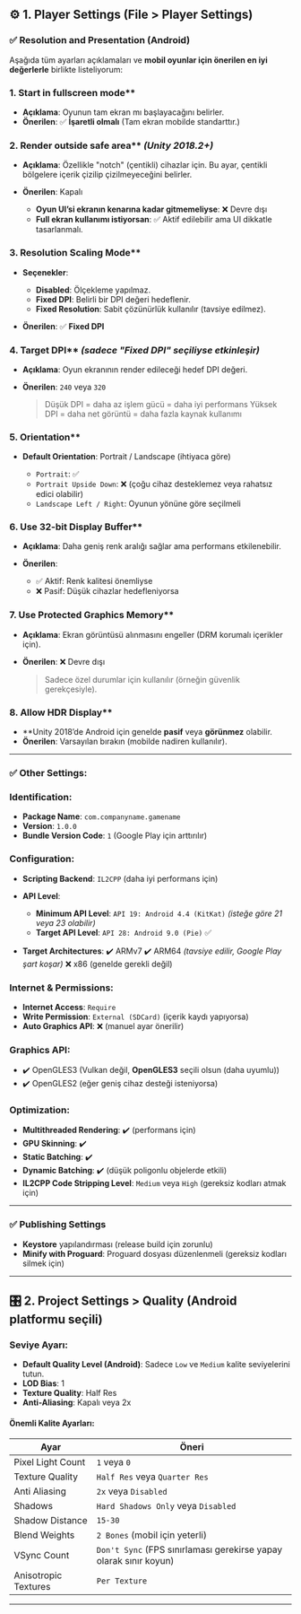 
## ⚙️ 1. **Player Settings (File > Player Settings)**

### ✅ **Resolution and Presentation (Android)**

Aşağıda tüm ayarları açıklamaları ve **mobil oyunlar için önerilen en iyi değerlerle** birlikte listeliyorum:

### 1. Start in fullscreen mode**

* **Açıklama**: Oyunun tam ekran mı başlayacağını belirler.
* **Önerilen**: ✅ **İşaretli olmalı** (Tam ekran mobilde standarttır.)


### 2. Render outside safe area** *(Unity 2018.2+)*

* **Açıklama**: Özellikle "notch" (çentikli) cihazlar için. Bu ayar, çentikli bölgelere içerik çizilip çizilmeyeceğini belirler.
* **Önerilen**: Kapalı

  * **Oyun UI’si ekranın kenarına kadar gitmemeliyse**: ❌ Devre dışı
  * **Full ekran kullanımı istiyorsan**: ✅ Aktif edilebilir ama UI dikkatle tasarlanmalı.


### 3. Resolution Scaling Mode**

* **Seçenekler**:

  * **Disabled**: Ölçekleme yapılmaz.
  * **Fixed DPI**: Belirli bir DPI değeri hedeflenir.
  * **Fixed Resolution**: Sabit çözünürlük kullanılır (tavsiye edilmez).
* **Önerilen**: ✅ **Fixed DPI**


### 4. Target DPI** *(sadece "Fixed DPI" seçiliyse etkinleşir)*

* **Açıklama**: Oyun ekranının render edileceği hedef DPI değeri.
* **Önerilen**: `240` veya `320`

  > Düşük DPI = daha az işlem gücü = daha iyi performans
  > Yüksek DPI = daha net görüntü = daha fazla kaynak kullanımı


### 5. Orientation**

* **Default Orientation**: Portrait / Landscape (ihtiyaca göre)

  * `Portrait`: ✅
  * `Portrait Upside Down`: ❌ (çoğu cihaz desteklemez veya rahatsız edici olabilir)
  * `Landscape Left / Right`: Oyunun yönüne göre seçilmeli


### 6. Use 32-bit Display Buffer**

* **Açıklama**: Daha geniş renk aralığı sağlar ama performans etkilenebilir.
* **Önerilen**:

  * ✅ Aktif: Renk kalitesi önemliyse
  * ❌ Pasif: Düşük cihazlar hedefleniyorsa


### 7. Use Protected Graphics Memory**

* **Açıklama**: Ekran görüntüsü alınmasını engeller (DRM korumalı içerikler için).
* **Önerilen**: ❌ Devre dışı

  > Sadece özel durumlar için kullanılır (örneğin güvenlik gerekçesiyle).


### 8. Allow HDR Display**

* \*\*Unity 2018’de Android için genelde **pasif** veya **görünmez** olabilir.
* **Önerilen**: Varsayılan bırakın (mobilde nadiren kullanılır).



---

### ✅ **Other Settings:**

### Identification:

* **Package Name**: `com.companyname.gamename`
* **Version**: `1.0.0`
* **Bundle Version Code**: `1` (Google Play için arttırılır)

### Configuration:

* **Scripting Backend**: `IL2CPP` (daha iyi performans için)
* **API Level**:

  * **Minimum API Level**: `API 19: Android 4.4 (KitKat)` *(isteğe göre 21 veya 23 olabilir)*
  * **Target API Level**: `API 28: Android 9.0 (Pie)` ✅
* **Target Architectures**:
  ✔️ ARMv7
  ✔️ ARM64 *(tavsiye edilir, Google Play şart koşar)*
  ❌ x86 (genelde gerekli değil)

### Internet & Permissions:

* **Internet Access**: `Require`
* **Write Permission**: `External (SDCard)` (içerik kaydı yapıyorsa)
* **Auto Graphics API**: ❌ (manuel ayar önerilir)

### Graphics API:

* ✔️ OpenGLES3 (Vulkan değil, **OpenGLES3** seçili olsun (daha uyumlu))
* ✔️ OpenGLES2 (eğer geniş cihaz desteği isteniyorsa)

### Optimization:

* **Multithreaded Rendering**: ✔️ (performans için)
* **GPU Skinning**: ✔️
* **Static Batching**: ✔️
* **Dynamic Batching**: ✔️ (düşük poligonlu objelerde etkili)
* **IL2CPP Code Stripping Level**: `Medium` veya `High` (gereksiz kodları atmak için)

---

### ✅ **Publishing Settings**

* **Keystore** yapılandırması (release build için zorunlu)
* **Minify with Proguard**: Proguard dosyası düzenlenmeli (gereksiz kodları silmek için)

---


## 🎛️ 2. **Project Settings > Quality (Android platformu seçili)**

### Seviye Ayarı:

* **Default Quality Level (Android)**: Sadece `Low` ve `Medium` kalite seviyelerini tutun.
* **LOD Bias**: 1
* **Texture Quality**: Half Res
* **Anti-Aliasing**: Kapalı veya 2x

#### Önemli Kalite Ayarları:

| Ayar                 | Öneri                                                             |
| -------------------- | ----------------------------------------------------------------- |
| Pixel Light Count    | `1` veya `0`                                                      |
| Texture Quality      | `Half Res` veya `Quarter Res`                                     |
| Anti Aliasing        | `2x` veya `Disabled`                                              |
| Shadows              | `Hard Shadows Only` veya `Disabled`                               |
| Shadow Distance      | `15-30`                                                           |
| Blend Weights        | `2 Bones` (mobil için yeterli)                                    |
| VSync Count          | `Don't Sync` (FPS sınırlaması gerekirse yapay olarak sınır koyun) |
| Anisotropic Textures | `Per Texture`                                                     |

---

